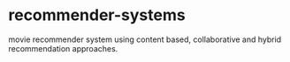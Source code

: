 # recommender-systems
movie recommender system using content based, collaborative and hybrid recommendation approaches.
